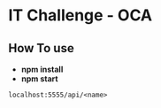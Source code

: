 # IT Challenge - OCA
## How To use 
- **npm install**
- **npm start**

`````````````````
localhost:5555/api/<name>
`````````````````